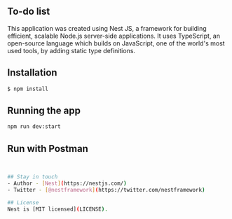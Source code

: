 ## To-do list

This application was created using Nest JS, a framework for building efficient, scalable Node.js server-side applications. It uses TypeScript, an open-source language which builds on JavaScript, one of the world's most used tools, by adding static type definitions.

## Installation

```bash
$ npm install
```

## Running the app

```bash
npm run dev:start
```

## Run with Postman
```bash


## Stay in touch
- Author - [Nest](https://nestjs.com/)
- Twitter - [@nestframework](https://twitter.com/nestframework)

## License
Nest is [MIT licensed](LICENSE).

